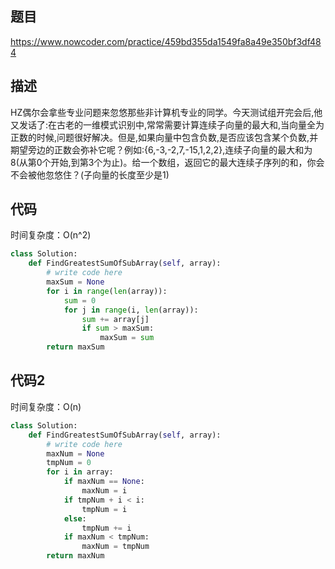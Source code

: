 ## 题目

https://www.nowcoder.com/practice/459bd355da1549fa8a49e350bf3df484

## 描述

HZ偶尔会拿些专业问题来忽悠那些非计算机专业的同学。今天测试组开完会后,他又发话了:在古老的一维模式识别中,常常需要计算连续子向量的最大和,当向量全为正数的时候,问题很好解决。但是,如果向量中包含负数,是否应该包含某个负数,并期望旁边的正数会弥补它呢？例如:{6,-3,-2,7,-15,1,2,2},连续子向量的最大和为8(从第0个开始,到第3个为止)。给一个数组，返回它的最大连续子序列的和，你会不会被他忽悠住？(子向量的长度至少是1)

## 代码

时间复杂度：O(n^2)

```python
class Solution:
    def FindGreatestSumOfSubArray(self, array):
        # write code here
        maxSum = None
        for i in range(len(array)):
            sum = 0
            for j in range(i, len(array)):
                sum += array[j]
                if sum > maxSum:
                    maxSum = sum
        return maxSum
```

## 代码2

时间复杂度：O(n)

```python
class Solution:
    def FindGreatestSumOfSubArray(self, array):
        # write code here
        maxNum = None
        tmpNum = 0
        for i in array:
            if maxNum == None:
                maxNum = i
            if tmpNum + i < i:
                tmpNum = i
            else:
                tmpNum += i
            if maxNum < tmpNum:
                maxNum = tmpNum
        return maxNum
```

